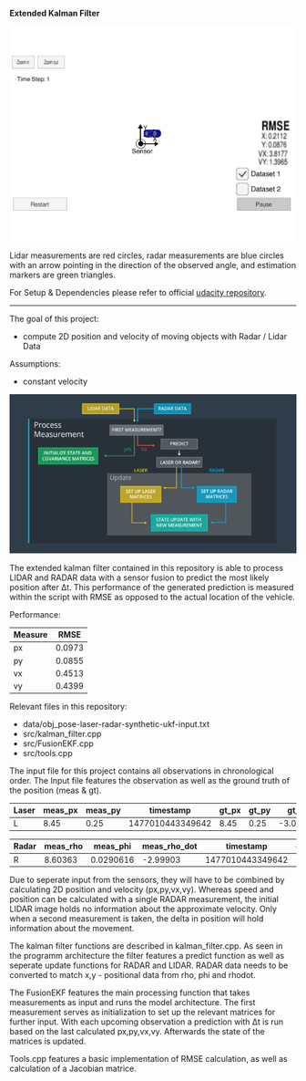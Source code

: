 **Extended Kalman Filter**

 <p align="center">
    <img src="/media/EKF_DEMO.gif" alt="result"
    title="result"  />
</p>

Lidar measurements are red circles, radar measurements are blue circles with an arrow pointing in the direction of the observed angle, and estimation markers are green triangles.



For Setup & Dependencies please refer to official [udacity repository](https://github.com/glaumarkus/CarND-Extended-Kalman-Filter-Project).

---

The goal of this project:
* compute 2D position and velocity of moving objects with Radar / Lidar Data

Assumptions:
- constant velocity

 <p align="center">
    <img src="/media/program_architecture.PNG" alt="result"
    title="result"  />
</p>

The extended kalman filter contained in this repository is able to process LIDAR and RADAR data with a sensor fusion to predict the most likely position after Δt. This performance of the generated prediction is measured within the script with RMSE as opposed to the actual location of the vehicle. 

Performance:

| Measure | RMSE |
|-------|---------|
| px | 0.0973 |
| py | 0.0855 |
| vx | 0.4513 |
| vy | 0.4399 |

Relevant files in this repository:
- data/obj_pose-laser-radar-synthetic-ukf-input.txt
- src/kalman_filter.cpp
- src/FusionEKF.cpp
- src/tools.cpp

The input file for this project contains all observations in chronological order. The Input file features the observation as well as the ground truth of the position (meas & gt). 

| Laser | meas_px | meas_py | timestamp        | gt_px | gt_py | gt_vx    | gt_vy |
|-------|---------|---------|------------------|-------|-------|----------|-------|
| L     | 8.45    | 0.25    | 1477010443349642 | 8.45  | 0.25  | -3.00027 | 0     |

| Radar | meas_rho | meas_phi  | meas_rho_dot | timestamp        | gt_px | gt_py | gt_vx    | gt_vy |
|-------|----------|-----------|--------------|------------------|-------|-------|----------|-------|
| R     | 8.60363  | 0.0290616 | -2.99903     | 1477010443349642 | 8.45  | 0.25  | -3.00027 | 0     |


Due to seperate input from the sensors, they will have to be combined by calculating 2D position and velocity (px,py,vx,vy). Whereas speed and position can be calculated with a single RADAR measurement, the initial LIDAR image holds no information about the approximate velocity. Only when a second measurement is taken, the delta in position will hold information about the movement. 

The kalman filter functions are described in kalman_filter.cpp. As seen in the programm architecture the filter features a predict function as well as seperate update functions for RADAR and LIDAR. RADAR data needs to be converted to match x,y - positional data from rho, phi and rhodot.

The FusionEKF features the main processing function that takes measurements as input and runs the model architecture. The first measurement serves as initialization to set up the relevant matrices for further input. With each upcoming observation a prediction with Δt is run based on the last calculated px,py,vx,vy. Afterwards the state of the matrices is updated.

Tools.cpp features a basic implementation of RMSE calculation, as well as calculation of a Jacobian matrice. 

